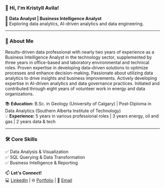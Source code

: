 ### 👋 Hi, I'm Kristyll Avila!

🚀 **Data Analyst | Business Intelligence Analyst**  
🤖 Exploring data analytics, AI-driven analytics and data engineering. 

---

### 📌 About Me
Results-driven data professional with nearly two years of experience as a Business Intelligence Analyst in the technology sector, supplemented by three years in office-based and laboratory environmental and technical roles. Proven expertise in developing data-driven solutions to optimize processes and enhance decision-making. Passionate about utilizing data analytics to drive insights and business improvements. Actively developing expertise in AI-driven analytics and data governance practices. Initiated and contributed through eight years of volunteer work in energy and data organizations.

📚 **Education:** B.Sc. in Geology (University of Calgary) | Post-Diploma in Data Analytics (Southern Alberta Institute of Technology)  
💡 **Experience:** 5 years in various professional roles | 3 years energy, oil and gas | 2 years data & tech

---

### 🛠️ Core Skills
✅ Data Analysis & Visualization  
✅ SQL Querying & Data Transformation  
✅ Business Intelligence & Reporting  

📫 **Let's Connect!**  
💻 [LinkedIn](https://www.linkedin.com/in/kristyllavila/) | 🌐 [Portfolio](#) | 📧 [Email](mailto:kristyllmarie@gmail.com)
